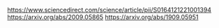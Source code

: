 https://www.sciencedirect.com/science/article/pii/S0164121221001394
https://arxiv.org/abs/2009.05865
https://arxiv.org/abs/1909.05951


